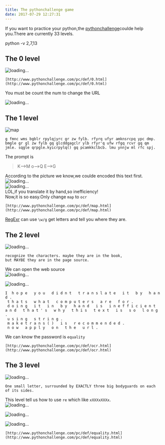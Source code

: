 ```yaml
---
title: The pythonchallenge game
date: 2017-07-29 12:27:31
---
```


If you want to practice your python,the [pythonchallenge](http://www.pythonchallenge.com/)coulde help you.There are currently 33 levels.

python -v 2,7,13 

## The 0 level ##

![loading...](/images/pythonchallenge/0.jpg "0")  
```
[http://www.pythonchallenge.com/pc/def/0.html](http://www.pythonchallenge.com/pc/def/0.html)  

```
You must be count the num to change the URL

![loading...](/images/pythonchallenge/2^38.png "2^^38")

## The 1 level ##

![map](/images/pythonchallenge/map.jpg)  
```
g fmnc wms bgblr rpylqjyrc gr zw fylb. rfyrq ufyr amknsrcpq ypc dmp. bmgle gr gl zw fylb gq glcddgagclr ylb rfyr'q ufw rfgq rcvr gq qm jmle. sqgle qrpgle.kyicrpylq() gq pcamkkclbcb. lmu ynnjw ml rfc spj.

```

The prompt is    
>K-->M
>o-->Q
>E-->G

According to the picture we know,we coulde encoded this text first.  
![loading...](/images/pythonchallenge/ord.png "encoding")  
![loading...](/images/pythonchallenge/translated.png "text")  
LOL,if you translate it by hand,so inefficiency!  
Now,it is so easy.Only change `map` to `ocr`  

```
[http://www.pythonchallenge.com/pc/def/map.html](http://www.pythonchallenge.com/pc/def/map.html)

```

[RegExr](http://regexr.com/) can use `\w/g` get letters and tell you where they are.

## The 2 level ##

![loading...](/images/pythonchallenge/2.jpg "The 2 level")  
```
recognize the characters. maybe they are in the book, 
but MAYBE they are in the page source.

```
We can open the web source  
![loading...](/images/pythonchallenge/string.png "source") 

![loading...](/images/pythonchallenge/equality_code.png "equality_code")  
```
I  h o p e   y o u   d i d n t   t r a n s l a t e   i t   b y   h a n d .    
 t h a t s   w h a t   c o m p u t e r s   a r e   f o r .     
 d o i n g   i t   i n   b y   h a n d   i s   i n e f f i c i e n t   a n d   t h a t ' s   w h y   t h i s   t e x t   i s   s o   l o n g .     
 u s i n g   s t r i n g .   
 m a k e t r a n s ( )   i s   r e c o m m e n d e d .     
 n o w   a p p l y   o n   t h e   u r l .  
```
We can know the password is `equality`

```
[http://www.pythonchallenge.com/pc/def/ocr.html](http://www.pythonchallenge.com/pc/def/ocr.html)

```

## The 3 level ##

![loading...](/images/pythonchallenge/3.jpg)  
```
One small letter, surrounded by EXACTLY three big bodyguards on each of its sides.  
```
This level tell us how to use `re` which like `xXXXxXXXx`.  
![loading...](/images/pythonchallenge/re_3.png)  

![loading...](/images/pythonchallenge/3_code.png "re")  

![loading...](/images/pythonchallenge/linkedlist.png "linkedlist")  

```
[http://www.pythonchallenge.com/pc/def/equality.html](http://www.pythonchallenge.com/pc/def/equality.html)
```